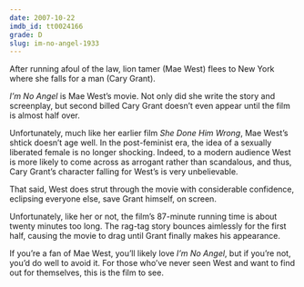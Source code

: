 ```yaml
---
date: 2007-10-22
imdb_id: tt0024166
grade: D
slug: im-no-angel-1933
---
```


After running afoul of the law, lion tamer (Mae West) flees to New York where she falls for a man (Cary Grant).

_I’m No Angel_ is Mae West’s movie. Not only did she write the story and screenplay, but second billed Cary Grant doesn’t even appear until the film is almost half over.

Unfortunately, much like her earlier film <span data-imdb-id="tt0024548">_She Done Him Wrong_</span>, Mae West’s shtick doesn’t age well. In the post-feminist era, the idea of a sexually liberated female is no longer shocking. Indeed, to a modern audience West is more likely to come across as arrogant rather than scandalous, and thus, Cary Grant’s character falling for West’s is very unbelievable.

That said, West does strut through the movie with considerable confidence, eclipsing everyone else, save Grant himself, on screen.

Unfortunately, like her or not, the film’s 87-minute running time is about twenty minutes too long. The rag-tag story bounces aimlessly for the first half, causing the movie to drag until Grant finally makes his appearance.

If you’re a fan of Mae West, you’ll likely love _I’m No Angel_, but if you’re not, you’d do well to avoid it. For those who’ve never seen West and want to find out for themselves, this is the film to see.
